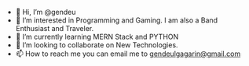 - 👋 Hi, I’m @gendeu
- 👀 I’m interested in Programming and Gaming. I am also a Band Enthusiast and Traveler.
- 🌱 I’m currently learning MERN Stack and PYTHON
- 💞️ I’m looking to collaborate on New Technologies.
- 📫 How to reach me you can email me to gendeulgagarin@gmail.com

<!---
gendeu/gendeu is a ✨ special ✨ repository because its `README.md` (this file) appears on your GitHub profile.
You can click the Preview link to take a look at your changes.
--->

